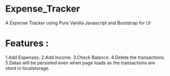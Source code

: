 # Expense_Tracker
A Expense Tracker using Pure Vanilla Javascript and Bootstrap for UI

# Features : 

1.Add Expenses.
2.Add Income.
3.Check Balance.
4.Delete the transactions.
5.Datas will be persisted even when page loads as the transactions are stord in localstorage.
